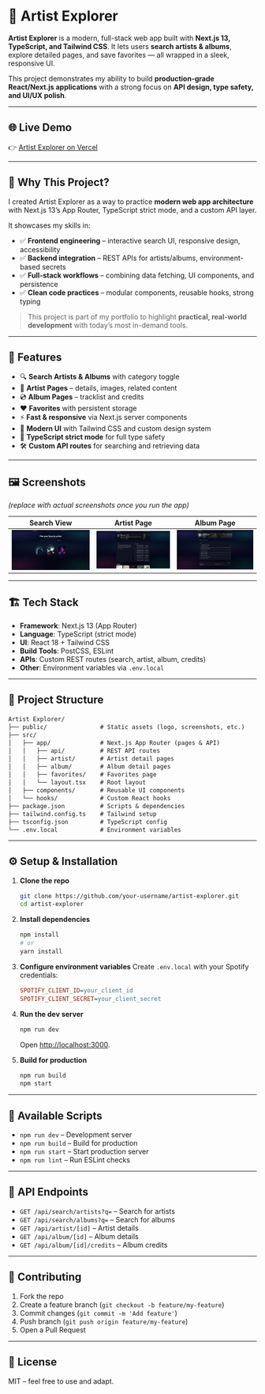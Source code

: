 # 🎵 Artist Explorer

**Artist Explorer** is a modern, full-stack web app built with **Next.js 13, TypeScript, and Tailwind CSS**.
It lets users **search artists & albums**, explore detailed pages, and save favorites — all wrapped in a sleek, responsive UI.

This project demonstrates my ability to build **production-grade React/Next.js applications** with a strong focus on **API design, type safety, and UI/UX polish**.

---

## 🌐 Live Demo

👉 [Artist Explorer on Vercel]([https://artist-explorer.vercel.app])

---

## 🌟 Why This Project?

I created Artist Explorer as a way to practice **modern web app architecture** with Next.js 13’s App Router, TypeScript strict mode, and a custom API layer.

It showcases my skills in:

* ✅ **Frontend engineering** – interactive search UI, responsive design, accessibility
* ✅ **Backend integration** – REST APIs for artists/albums, environment-based secrets
* ✅ **Full-stack workflows** – combining data fetching, UI components, and persistence
* ✅ **Clean code practices** – modular components, reusable hooks, strong typing

> This project is part of my portfolio to highlight **practical, real-world development** with today’s most in-demand tools.

---

## 🚀 Features

* 🔍 **Search Artists & Albums** with category toggle
* 🎤 **Artist Pages** – details, images, related content
* 💿 **Album Pages** – tracklist and credits
* ❤️ **Favorites** with persistent storage
* ⚡ **Fast & responsive** via Next.js server components
* 🎨 **Modern UI** with Tailwind CSS and custom design system
* 🔧 **TypeScript strict mode** for full type safety
* 🛠️ **Custom API routes** for searching and retrieving data

---

## 🖼️ Screenshots

*(replace with actual screenshots once you run the app)*

| Search View                                         | Artist Page                                         | Album Page                                        |
| --------------------------------------------------- | --------------------------------------------------- | ------------------------------------------------- |
| ![Search Screenshot](public/screenshots/search.png) | ![Artist Screenshot](public/screenshots/artist.png) | ![Album Screenshot](public/screenshots/album.png) |

---

## 🏗️ Tech Stack

* **Framework**: Next.js 13 (App Router)
* **Language**: TypeScript (strict mode)
* **UI**: React 18 + Tailwind CSS
* **Build Tools**: PostCSS, ESLint
* **APIs**: Custom REST routes (search, artist, album, credits)
* **Other**: Environment variables via `.env.local`

---

## 📂 Project Structure

```
Artist Explorer/
├── public/               # Static assets (logo, screenshots, etc.)
├── src/
│   ├── app/              # Next.js App Router (pages & API)
│   │   ├── api/          # REST API routes
│   │   ├── artist/       # Artist detail pages
│   │   ├── album/        # Album detail pages
│   │   ├── favorites/    # Favorites page
│   │   └── layout.tsx    # Root layout
│   ├── components/       # Reusable UI components
│   └── hooks/            # Custom React hooks
├── package.json          # Scripts & dependencies
├── tailwind.config.ts    # Tailwind setup
├── tsconfig.json         # TypeScript config
└── .env.local            # Environment variables
```

---

## ⚙️ Setup & Installation

1. **Clone the repo**

   ```bash
   git clone https://github.com/your-username/artist-explorer.git
   cd artist-explorer
   ```

2. **Install dependencies**

   ```bash
   npm install
   # or
   yarn install
   ```

3. **Configure environment variables**
   Create `.env.local` with your Spotify credentials:

   ```ini
   SPOTIFY_CLIENT_ID=your_client_id
   SPOTIFY_CLIENT_SECRET=your_client_secret
   ```

4. **Run the dev server**

   ```bash
   npm run dev
   ```

   Open [http://localhost:3000](http://localhost:3000).

5. **Build for production**

   ```bash
   npm run build
   npm start
   ```

---

## 🔑 Available Scripts

* `npm run dev` – Development server
* `npm run build` – Build for production
* `npm run start` – Start production server
* `npm run lint` – Run ESLint checks

---

## 📖 API Endpoints

* `GET /api/search/artists?q=` – Search for artists
* `GET /api/search/albums?q=` – Search for albums
* `GET /api/artist/[id]` – Artist details
* `GET /api/album/[id]` – Album details
* `GET /api/album/[id]/credits` – Album credits

---

## 🤝 Contributing

1. Fork the repo
2. Create a feature branch (`git checkout -b feature/my-feature`)
3. Commit changes (`git commit -m 'Add feature'`)
4. Push branch (`git push origin feature/my-feature`)
5. Open a Pull Request

---

## 📜 License

MIT – feel free to use and adapt.

